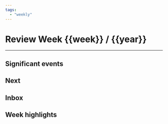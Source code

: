 ```yaml
---
tags:
  - "weekly"
---
```


# Review Week {{week}} / {{year}}

---

## Significant events



## Next



## Inbox



## Week highlights


